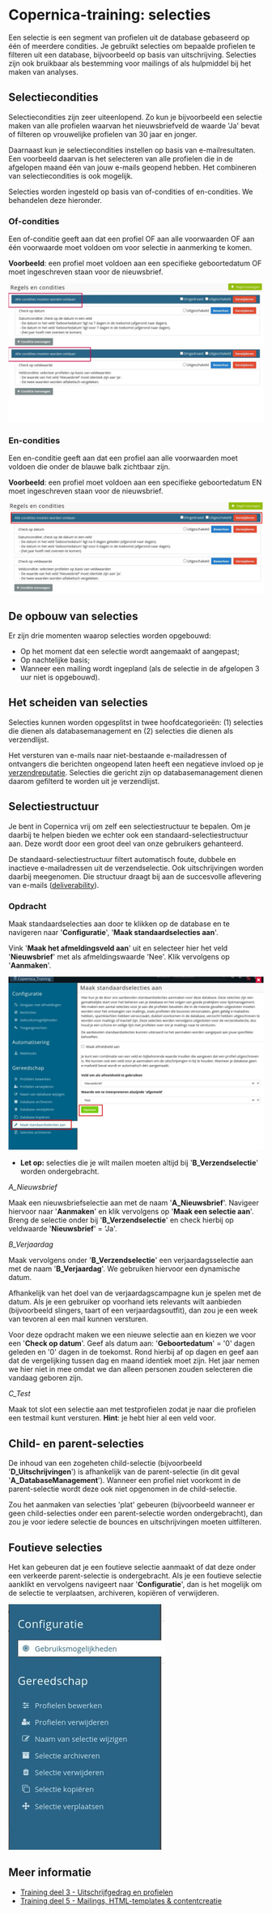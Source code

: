 # Copernica-training: selecties

Een selectie is een segment van profielen uit de database gebaseerd op één of meerdere
condities. Je gebruikt selecties om bepaalde profielen te filteren uit een database,
bijvoorbeeld op basis van uitschrijving. Selecties zijn ook bruikbaar als bestemming voor
mailings of als hulpmiddel bij het maken van analyses.

## Selectiecondities

Selectiecondities zijn zeer uiteenlopend. Zo kun je bijvoorbeeld een selectie maken van alle
profielen waarvan het nieuwsbriefveld de waarde 'Ja' bevat of filteren op vrouwelijke
profielen van 30 jaar en jonger.

Daarnaast kun je selectiecondities instellen op basis van e-mailresultaten. Een voorbeeld
daarvan is het selecteren van alle profielen die in de afgelopen maand één van jouw e-mails
geopend hebben. Het combineren van selectiecondities is ook mogelijk.

Selecties worden ingesteld op basis van of-condities of en-condities. We behandelen deze hieronder.

### Of-condities
Een of-conditie geeft aan dat een profiel OF aan alle voorwaarden OF aan één voorwaarde
moet voldoen om voor selectie in aanmerking te komen. 

**Voorbeeld**: een profiel moet voldoen aan een specifieke geboortedatum OF moet ingeschreven 
staan voor de nieuwsbrief.

![Of-condities](../images/nl/of-conditie.png)

### En-condities
Een en-conditie geeft aan dat een profiel aan alle voorwaarden moet voldoen die onder de
blauwe balk zichtbaar zijn. 

**Voorbeeld**: een profiel moet voldoen aan een specifieke
geboortedatum EN moet ingeschreven staan voor de nieuwsbrief.

![En-condities](../images/nl/en-conditie.png)

## De opbouw van selecties

Er zijn drie momenten waarop selecties worden opgebouwd:

* Op het moment dat een selectie wordt aangemaakt of aangepast;
* Op nachtelijke basis;
* Wanneer een mailing wordt ingepland (als de selectie in de afgelopen 3 uur niet is opgebouwd).

## Het scheiden van selecties

Selecties kunnen worden opgesplitst in twee hoofdcategorieën: (1) selecties die dienen als
databasemanagement en (2) selecties die dienen als verzendlijst.

Het versturen van e-mails naar niet-bestaande e-mailadressen of ontvangers die berichten ongeopend laten heeft een 
negatieve invloed op je [verzendreputatie](./send-reputation). Selecties die gericht zijn op databasemanagement dienen 
daarom gefilterd te worden uit je verzendlijst.

## Selectiestructuur

Je bent in Copernica vrij om zelf een selectiestructuur te bepalen. Om je daarbij te helpen
bieden we echter ook een standaard-selectiestructuur aan. Deze wordt door een groot deel
van onze gebruikers gehanteerd.

De standaard-selectiestructuur filtert automatisch foute, dubbele en inactieve
e-mailadressen uit de verzendselectie. Ook uitschrijvingen worden daarbij meegenomen.
Die structuur draagt bij aan de succesvolle aflevering van e-mails ([deliverability](https://www.copernica.com/nl/blog/post/deliverability-101-deel-1-de-invloed-van-lijstmanagement-op-deliverability)).

### Opdracht

Maak standaardselecties aan door te klikken op de database en te
navigeren naar '**Configuratie**', '**Maak standaardselecties aan**'.

Vink '**Maak het afmeldingsveld aan**' uit en selecteer hier het veld '**Nieuwsbrief**' met als
afmeldingswaarde 'Nee'. Klik vervolgens op '**Aanmaken**'. 

![Standaardselecties aanmaken](../images/nl/standaardselecties-aanmaken.png)

* **Let op:** selecties die je wilt mailen moeten altijd bij '**B_Verzendselectie**' worden
ondergebracht.

_A_Nieuwsbrief_

Maak een nieuwsbriefselectie aan met de naam '**A_Nieuwsbrief**'. Navigeer hiervoor naar 
'**Aanmaken**' en klik vervolgens op '**Maak een selectie aan**'. Breng de selectie onder 
bij '**B_Verzendselectie**' en check hierbij op veldwaarde '**Nieuwsbrief**' = 'Ja'.

_B_Verjaardag_

Maak vervolgens onder '**B_Verzendselectie**' een verjaardagsselectie aan met de naam '**B_Verjaardag**'​. 
We gebruiken hiervoor een dynamische datum. 

Afhankelijk van het doel van de verjaardagscampagne kun je spelen met de datum. Als je een 
gebruiker op voorhand iets relevants wilt aanbieden (bijvoorbeeld slingers, taart of een 
verjaardagsoutfit), dan zou je een week van tevoren al een mail kunnen versturen.

Voor deze opdracht maken we een nieuwe selectie aan en kiezen we voor een '**Check op
datum**'. Geef als datum aan: '**Geboortedatum**' = '0' dagen geleden en '0' dagen in de
toekomst. Rond hierbij af op dagen en geef aan dat de vergelijking tussen dag en maand
identiek moet zijn. Het jaar nemen we hier niet in mee omdat we dan alleen personen
zouden selecteren die vandaag geboren zijn.

_C_Test_

Maak tot slot een selectie aan met testprofielen zodat je naar die profielen een testmail kunt
versturen. **Hint**: je hebt hier al een veld voor.

## Child- en parent-selecties

De inhoud van een zogeheten child-selectie (bijvoorbeeld '**D_Uitschrijvingen**')
is afhankelijk van de parent-selectie (in dit geval '**A_DatabaseManagement**').
Wanneer een profiel niet voorkomt in de parent-selectie wordt deze ook niet
opgenomen in de child-selectie.

Zou het aanmaken van selecties 'plat' gebeuren (bijvoorbeeld wanneer
er geen child-selecties onder een parent-selectie worden ondergebracht), dan zou je
voor iedere selectie de bounces en uitschrijvingen moeten uitfilteren.

## Foutieve selecties

Het kan gebeuren dat je een foutieve selectie aanmaakt of dat deze onder een verkeerde
parent-selectie is ondergebracht. Als je een foutieve selectie aanklikt en vervolgens navigeert
naar '**Configuratie**', dan is het mogelijk om de selectie te verplaatsen, archiveren, kopiëren
of verwijderen.

![Selecties configureren](../images/nl/selecties-configureren.png)

## Meer informatie
- [Training deel 3 - Uitschrijfgedrag en profielen](./copernica-training-part-3)
- [Training deel 5 - Mailings, HTML-templates & contentcreatie](./copernica-training-part-5)
